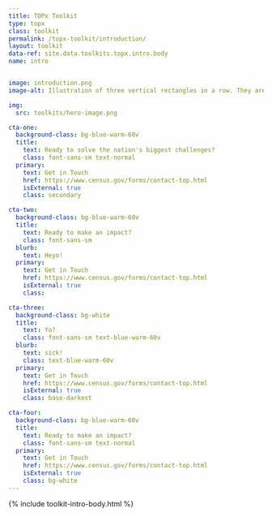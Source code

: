 ```yaml
---
title: TOPx Toolkit
type: topx
class: toolkit
permalink: /topx-toolkit/introduction/
layout: toolkit
data-ref: site.data.toolkits.topx.intro.body
name: intro


image: introduction.png
image-alt: Illustration of three vertical rectangles in a row. They are red, yellow, and blue.

img:
  src: toolkits/hero-image.png

cta-one:
  background-class: bg-blue-warm-60v
  title:
    text: Ready to solve the nation's biggest challenges?
    class: font-sans-sm text-normal
  primary:
    text: Get in Touch
    href: https://www.census.gov/forms/contact-top.html
    isExternal: true
    class: secondary

cta-two:
  background-class: bg-blue-warm-60v
  title:
    text: Ready to make an impact?
    class: font-sans-sm
  blurb:
    text: Heyo!
  primary:
    text: Get in Touch
    href: https://www.census.gov/forms/contact-top.html
    isExternal: true
    class:

cta-three:
  background-class: bg-white
  title:
    text: Yo?
    class: font-sans-sm text-blue-warm-60v
  blurb:
    text: sick!
    class: text-blue-warm-60v
  primary:
    text: Get in Touch
    href: https://www.census.gov/forms/contact-top.html
    isExternal: true
    class: base-darkest

cta-four:
  background-class: bg-blue-warm-60v
  title:
    text: Ready to make an impact?
    class: font-sans-sm text-normal
  primary:
    text: Get in Touch
    href: https://www.census.gov/forms/contact-top.html
    isExternal: true
    class: bg-white
---
```



{% include toolkit-intro-body.html %}
